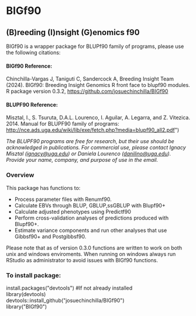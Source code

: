 # BIGf90  
## (B)reeding (I)nsight (G)enomics f90
  
BIGf90 is a wrapper package for BLUPf90 family of programs, please use the following citations:

#### BIGf90 Reference:
  Chinchilla-Vargas J, Taniguti C, Sandercock A, Breeding Insight Team (2024). BIGf90: Breeding Insight Genomics R front face to blupf90 modules. R package version 0.3.2, https://github.com/josuechinchilla/BIGf90
  
#### BLUPF90 Reference:
  Misztal, I., S. Tsuruta, D.A.L. Lourenco, I. Aguilar, A. Legarra, and Z. Vitezica. 2014. Manual for BLUPF90 family of programs: http://nce.ads.uga.edu/wiki/lib/exe/fetch.php?media=blupf90_all2.pdf")

*The BLUPF90 programs are free for research, but their use should be acknowledged in publications. For commercial use,
please contact Ignacy Misztal (ignacy@uga.edu) or Daniela Lourenco (danilino@uga.edu). Provide your name, company, and purpose of use in the email.*   
  
### Overview
This package has functions to:
* Process parameter files with Renumf90.
* Calculate EBVs through BLUP, GBLUP,ssGBLUP with Blupf90+
* Calculate adjusted phenotypes using Predictf90
* Perform cross-validation analyses of predictions produced with Blupf90+.
* Estimate variance components and run other analyses that use Gibbsf90+ and Postgibbsf90.

Please note that as of version 0.3.0 functions are written to work on both unix and windows enviroments.
When running on windows always run RStudio as administrator to avoid issues with BIGf90 functions.

### To install package:  
install.packages("devtools") #If not already installed   
library(devtools)  
devtools::install_github("josuechinchilla/BIGf90")  
library("BIGf90")  
